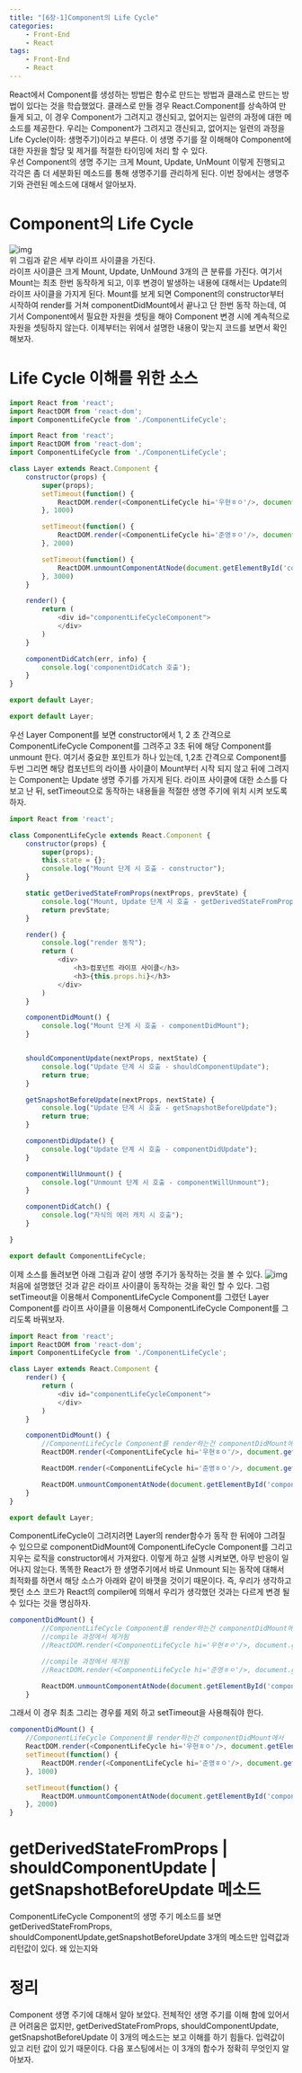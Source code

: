 ```yaml
---
title: "[6장-1]Component의 Life Cycle"
categories: 
    - Front-End
    - React
tags: 
    - Front-End
    - React
---
```

React에서 Component를 생성하는 방법은 함수로 만드는 방법과 클래스로 만드는 방법이 있다는 것을 학습했었다. 클래스로 만들 경우 React.Component를 상속하여 만들게 되고, 이 경우 Component가 그려지고 갱신되고, 없어지는 일련의 과정에 대한 메소드를 제공한다. 우리는 Component가 그려지고 갱신되고, 없어지는 일련의 과정을 Life Cycle(이하: 생명주기)이라고 부른다. 이 생명 주기를 잘 이해해야 Component에 대한 자원을 할당 및 제거를 적절한 타이밍에 처리 할 수 있다.<br>
우선 Component의 생명 주기는 크게 Mount, Update, UnMount 이렇게 진행되고 각각은 좀 더 세분화된 메소드를 통해 생명주기를 관리하게 된다. 이번 장에서는 생명주기와 관련된 메소드에 대해서 알아보자.

# Component의 Life Cycle
![img](/assets/images/react6/lifeCycle.jpeg)<br>
위 그림과 같은 세부 라이프 사이클을 가진다.    
라이프 사이클은 크게 Mount, Update, UnMound 3개의 큰 분류를 가진다. 여기서 Mount는 최초 한번 동작하게 되고, 이후 변경이 발생하는 내용에 대해서는 Update의 라이프 사이클을 가지게 된다. Mount를 보게 되면 Component의 constructor부터 시작하여 render를 거쳐 componentDidMount에서 끝나고 단 한번 동작 하는데, 여기서 Component에서 필요한 자원을 셋팅을 해야 Component 변경 시에 계속적으로 자원을 셋팅하지 않는다. 이제부터는 위에서 설명한 내용이 맞는지 코드를 보면서 확인해보자.   

# Life Cycle 이해를 위한 소스

```javascript
import React from 'react';
import ReactDOM from 'react-dom';
import ComponentLifeCycle from './ComponentLifeCycle';

import React from 'react';
import ReactDOM from 'react-dom';
import ComponentLifeCycle from './ComponentLifeCycle';

class Layer extends React.Component {
    constructor(props) {
        super(props);
        setTimeout(function() {
            ReactDOM.render(<ComponentLifeCycle hi='우현ㅎㅇ'/>, document.getElementById('componentLifeCycleComponent'))
        }, 1000)

        setTimeout(function() {
            ReactDOM.render(<ComponentLifeCycle hi='준영ㅎㅇ'/>, document.getElementById('componentLifeCycleComponent'))
        }, 2000)

        setTimeout(function() {
            ReactDOM.unmountComponentAtNode(document.getElementById('componentLifeCycleComponent'));
        }, 3000)
    }

    render() {
        return (
            <div id="componentLifeCycleComponent">
            </div>
        )
    }

    componentDidCatch(err, info) {
        console.log('componentDidCatch 호출');
    }
}

export default Layer;

export default Layer;

```
우선 Layer Component를 보면 constructor에서 1, 2 초 간격으로 ComponentLifeCycle Component를 그려주고 3초 뒤에 해당 Component를 unmount 한다. 여기서 중요한 포인트가 하나 있는데, 1,2초 간격으로 Component를 두번 그리면 해당 컴포넌트의 라이플 사이클이 Mount부터 시작 되지 않고 뒤에 그려지는 Component는 Update 생명 주기를 가지게 된다. 라이프 사이클에 대한 소스를 다 보고 난 뒤, setTimeout으로 동작하는 내용들을 적절한 생명 주기에 위치 시켜 보도록 하자.
```javascript
import React from 'react';

class ComponentLifeCycle extends React.Component {
    constructor(props) {
        super(props);
        this.state = {};
        console.log("Mount 단계 시 호출 - constructor");
    }

    static getDerivedStateFromProps(nextProps, prevState) {
        console.log("Mount, Update 단계 시 호출 - getDerivedStateFromProps");
        return prevState;
    }

    render() {
        console.log("render 동작");
        return (
            <div>
                <h3>컴포넌트 라이프 사이클</h3>
                <h3>{this.props.hi}</h3>
            </div>
        )
    }

    componentDidMount() {
        console.log("Mount 단계 시 호출 - componentDidMount");
    }


    shouldComponentUpdate(nextProps, nextState) {
        console.log("Update 단계 시 호출 - shouldComponentUpdate");
        return true;
    }

    getSnapshotBeforeUpdate(nextProps, nextState) {
        console.log("Update 단계 시 호출 - getSnapshotBeforeUpdate");
        return true;
    }

    componentDidUpdate() {
        console.log("Update 단계 시 호출 - componentDidUpdate");
    }

    componentWillUnmount() {
        console.log("Unmount 단계 시 호출 - componentWillUnmount");
    }

    componentDidCatch() {
        console.log("자식의 에러 캐치 시 호출");
    }

}

export default ComponentLifeCycle;
```
이제 소스를 돌려보면 아래 그림과 같이 생명 주기가 동작하는 것을 볼 수 있다.
![img](/assets/images/react6/lifeCycleLog.png)     
처음에 설명했던 것과 같은 라이프 사이클이 동작하는 것을 확인 할 수 있다. 그럼 setTimeout을 이용해서 ComponentLifeCycle Component를 그렸던 Layer Component를 라이프 사이클을 이용해서 ComponentLifeCycle Component를 그리도록 바꿔보자.   
```javascript
import React from 'react';
import ReactDOM from 'react-dom';
import ComponentLifeCycle from './ComponentLifeCycle';

class Layer extends React.Component {
    render() {
        return (
            <div id="componentLifeCycleComponent">
            </div>
        )
    }

    componentDidMount() {
        //ComponentLifeCycle Component를 render하는건 componentDidMount에서
        ReactDOM.render(<ComponentLifeCycle hi='우현ㅎㅇ'/>, document.getElementById('componentLifeCycleComponent'))

        ReactDOM.render(<ComponentLifeCycle hi='준영ㅎㅇ'/>, document.getElementById('componentLifeCycleComponent'))

        ReactDOM.unmountComponentAtNode(document.getElementById('componentLifeCycleComponent'));
    }
}

export default Layer;
```
ComponentLifeCycle이 그려지려면 Layer의 render함수가 동작 한 뒤에야 그려질 수 있으므로 componentDidMount에 ComponentLifeCycle Component를 그리고 지우는 로직을 constructor에서 가져왔다. 이렇게 하고 실행 시켜보면, 아무 반응이 일어나지 않는다. 똑똑한 React가 한 생명주기에서 바로 Unmount 되는 동작에 대해서 최적화를 하면서 해당 소스가 아래와 같이 바꼇을 것이기 때문이다. 즉, 우리가 생각하고 짯던 소스 코드가 React의 compiler에 의해서 우리가 생각했던 것과는 다르게 변경 될 수 있다는 것을 명심하자. 
```javascript
componentDidMount() {
        //ComponentLifeCycle Component를 render하는건 componentDidMount에서
        //compile 과정에서 제거됨 
        //ReactDOM.render(<ComponentLifeCycle hi='우현ㅎㅇ'/>, document.getElementById('componentLifeCycleComponent'))

        //compile 과정에서 제거됨 
        //ReactDOM.render(<ComponentLifeCycle hi='준영ㅎㅇ'/>, document.getElementById('componentLifeCycleComponent'))

        ReactDOM.unmountComponentAtNode(document.getElementById('componentLifeCycleComponent'));
    }
```
그래서 이 경우 최초 그리는 경우를 제외 하고 setTimeout을 사용해줘야 한다. 
```javascript
componentDidMount() {
    //ComponentLifeCycle Component를 render하는건 componentDidMount에서
    ReactDOM.render(<ComponentLifeCycle hi='우현ㅎㅇ'/>, document.getElementById('componentLifeCycleComponent'))
    setTimeout(function() {
        ReactDOM.render(<ComponentLifeCycle hi='준영ㅎㅇ'/>, document.getElementById('componentLifeCycleComponent'))
    }, 1000)

    setTimeout(function() {
        ReactDOM.unmountComponentAtNode(document.getElementById('componentLifeCycleComponent'));
    }, 2000)
}
```
# getDerivedStateFromProps | shouldComponentUpdate | getSnapshotBeforeUpdate 메소드
ComponentLifeCycle Component의 생명 주기 메소드를 보면 getDerivedStateFromProps, shouldComponentUpdate,getSnapshotBeforeUpdate 3개의 메소드만 입력값과 리턴값이 있다. 왜 있는지와 

# 정리
Component 생명 주기에 대해서 알아 보았다. 전체적인 생명 주기를 이해 함에 있어서 큰 어려움은 없지만, getDerivedStateFromProps, shouldComponentUpdate, getSnapshotBeforeUpdate 이 3개의 메소드는 보고 이해를 하기 힘들다. 입력값이 있고 리턴 값이 있기 때문이다. 다음 포스팅에서는 이 3개의 함수가 정확히 무엇인지 알아보자.